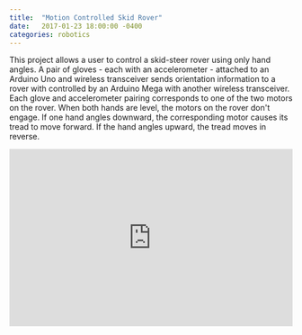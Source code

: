 ```yaml
---
title:  "Motion Controlled Skid Rover"
date:   2017-01-23 18:00:00 -0400
categories:	robotics 
---
```


This project allows a user to control a skid-steer rover using only hand angles. A pair of gloves - each with an accelerometer - attached to an Arduino Uno and wireless transceiver sends orientation information to a rover with controlled by an Arduino Mega with another wireless transceiver. Each glove and accelerometer pairing corresponds to one of the two motors on the rover. When both hands are level, the motors on the rover don't engage. If one hand angles downward, the corresponding motor causes its tread to move forward. If the hand angles upward, the tread moves in reverse.

<iframe width="100%" height="315" src="https://www.youtube.com/embed/xtq54M5oJJM" frameborder="0" allow="autoplay; encrypted-media" allowfullscreen></iframe>
